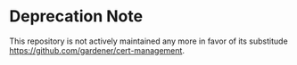 # Deprecation Note
This repository is not actively maintained any more in favor of its substitude https://github.com/gardener/cert-management.
